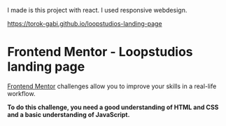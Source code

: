 I made  is this project with react. I used responsive webdesign.

https://torok-gabi.github.io/loopstudios-landing-page


# Frontend Mentor - Loopstudios landing page

[Frontend Mentor](https://www.frontendmentor.io) challenges allow you to improve your skills in a real-life workflow.

**To do this challenge, you need a good understanding of HTML and CSS and a basic understanding of JavaScript.**
